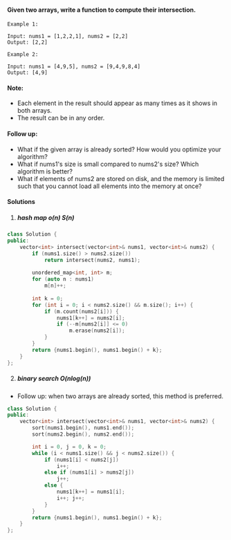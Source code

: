 #### Given two arrays, write a function to compute their intersection.

```
Example 1:

Input: nums1 = [1,2,2,1], nums2 = [2,2]
Output: [2,2]

Example 2:

Input: nums1 = [4,9,5], nums2 = [9,4,9,8,4]
Output: [4,9]
```

#### Note:

-    Each element in the result should appear as many times as it shows in both arrays.
-    The result can be in any order.

#### Follow up:

-    What if the given array is already sorted? How would you optimize your algorithm?
-    What if nums1's size is small compared to nums2's size? Which algorithm is better?
-    What if elements of nums2 are stored on disk, and the memory is limited such that you cannot load all elements into the memory at once?

#### Solutions

1. ##### hash map o(n) S(n)

```c++
class Solution {
public:
    vector<int> intersect(vector<int>& nums1, vector<int>& nums2) {
        if (nums1.size() > nums2.size())
            return intersect(nums2, nums1);
        
        unordered_map<int, int> m;
        for (auto n : nums1)
            m[n]++;
        
        int k = 0;
        for (int i = 0; i < nums2.size() && m.size(); i++) {
            if (m.count(nums2[i])) {
                nums1[k++] = nums2[i];
                if (--m[nums2[i]] <= 0)
                    m.erase(nums2[i]);
            }
        }
        return {nums1.begin(), nums1.begin() + k};
    }
};
```

2. ##### binary search O(nlog(n))

- Follow up: when two arrays are already sorted, this method is preferred.

```c++
class Solution {
public:
    vector<int> intersect(vector<int>& nums1, vector<int>& nums2) {
        sort(nums1.begin(), nums1.end());
        sort(nums2.begin(), nums2.end());

        int i = 0, j = 0, k = 0;
        while (i < nums1.size() && j < nums2.size()) {
            if (nums1[i] < nums2[j])
                i++;
            else if (nums1[i] > nums2[j])
                j++;
            else {
                nums1[k++] = nums1[i];
                i++; j++;
            }
        }
        return {nums1.begin(), nums1.begin() + k};
    }
};
```